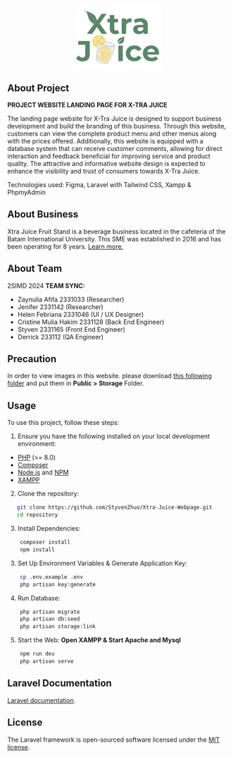 <div align="center">
  <img src="./public/logo-xtrajuice.svg" alt="X-Tra Juice Logo" width="200"/>
</div>


## About Project

**PROJECT WEBSITE LANDING PAGE FOR X-TRA JUICE** 

The landing page website for X-Tra Juice is designed to support business development and build the branding of this business. Through this website, customers can view the complete product menu and other menus along with the prices offered. Additionally, this website is equipped with a database system that can receive customer comments, allowing for direct interaction and feedback beneficial for improving service and product quality. The attractive and informative website design is expected to enhance the visibility and trust of consumers towards X-Tra Juice.

Technologies used: Figma, Laravel with Tailwind CSS, Xampp & PhpmyAdmin


## About Business

Xtra Juice Fruit Stand is a beverage business located in the cafeteria of the Batam International University. This SME was established in 2016 and has been operating for 8 years.
[Learn more.](https://drive.google.com/file/d/18m9ewZhL55eJ9hdqFJQl0XEmI43x9ru_/view?usp=drive_link)


## About Team

2SIMD 2024
**TEAM SYNC:**
- Zaynulia Afifa 2331033 (Researcher)
- Jenifer 2331142 (Researcher)
- Helen Febriana 2331046 (UI / UX Designer)
- Cristine Mulia Hakim 2331128 (Back End Engineer)
- Styven 2331165 (Front End Engineer)
- Derrick 233112 (QA Engineer)


## Precaution

In order to view images in this website. please download [this following folder]() and put them in **Public > Storage** Folder.


## Usage

To use this project, follow these steps:

1. Ensure you have the following installed on your local development environment:
- [PHP](https://www.php.net/downloads.php) (>= 8.0)
- [Composer](https://getcomposer.org/download/)
- [Node.js](https://nodejs.org/en/download/) and [NPM](https://www.npmjs.com/get-npm)
- [XAMPP](https://www.apachefriends.org/index.html)

2. Clone the repository: 
```bash
   git clone https://github.com/StyvenZhuo/Xtra-Juice-Webpage.git
   cd repository
```

3. Install Dependencies:
```bash
    composer install
    npm install
```

3. Set Up Environment Variables & Generate Application Key:
```bash
    cp .env.example .env
    php artisan key:generate
```

4. Run Database:
```bash
    php artisan migrate
    php artisan db:seed
    php artisan storage:link
```

5. Start the Web:
**Open XAMPP & Start Apache and Mysql**
```bash
    npm run dev
    php artisan serve
```



## Laravel Documentation

[Laravel documentation](https://laravel.com/docs/contributions).


## License

The Laravel framework is open-sourced software licensed under the [MIT license](https://opensource.org/licenses/MIT).
